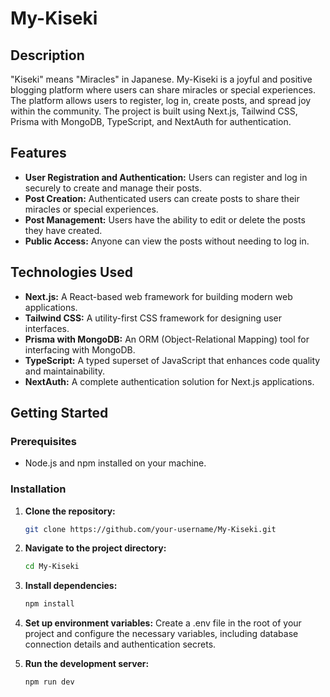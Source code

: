# My-Kiseki

## Description

"Kiseki" means "Miracles" in Japanese.
My-Kiseki is a joyful and positive blogging platform where users can share miracles or special experiences. The platform allows users to register, log in, create posts, and spread joy within the community. The project is built using Next.js, Tailwind CSS, Prisma with MongoDB, TypeScript, and NextAuth for authentication.

## Features

- **User Registration and Authentication:** Users can register and log in securely to create and manage their posts.
- **Post Creation:** Authenticated users can create posts to share their miracles or special experiences.
- **Post Management:** Users have the ability to edit or delete the posts they have created.
- **Public Access:** Anyone can view the posts without needing to log in.

## Technologies Used

- **Next.js:** A React-based web framework for building modern web applications.
- **Tailwind CSS:** A utility-first CSS framework for designing user interfaces.
- **Prisma with MongoDB:** An ORM (Object-Relational Mapping) tool for interfacing with MongoDB.
- **TypeScript:** A typed superset of JavaScript that enhances code quality and maintainability.
- **NextAuth:** A complete authentication solution for Next.js applications.

## Getting Started

### Prerequisites

- Node.js and npm installed on your machine.

### Installation

1. **Clone the repository:**

   ```bash
   git clone https://github.com/your-username/My-Kiseki.git

   ```

2. **Navigate to the project directory:**
   ```bash
   cd My-Kiseki
   ```
3. **Install dependencies:**
   ```bash
   npm install
   ```
4. **Set up environment variables:**
   Create a .env file in the root of your project and configure the necessary variables, including database connection details and authentication secrets.

5. **Run the development server:**
   ```bash
   npm run dev
   ```
